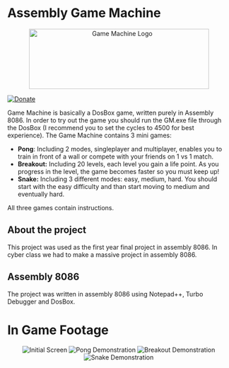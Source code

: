 # Assembly Game Machine
<p align="center">
 <img src="https://i.imgur.com/rKbAzs5.png" alt="Game Machine Logo" Height="136" Width="407"/>
</p>

[![Donate](https://img.shields.io/badge/Donate-PayPal-green.svg)](https://paypal.me/organic5?locale.x=en_US)

Game Machine is basically a DosBox game, written purely in Assembly 8086. In order to try out the game you should run the GM.exe file
through the DosBox (I recommend you to set the cycles to 4500 for best experience). The Game Machine contains 3 mini games:

- **Pong**: Including 2 modes, singleplayer and multiplayer, enables you to train in front of a wall or compete
with your friends on 1 vs 1 match.
- **Breakout:** Including 20 levels, each level you gain a life point. As you progress in the level, the game becomes faster so you must keep up!
- **Snake:** Including 3 different modes: easy, medium, hard. You should start with the easy difficulty and than start moving to medium and eventually hard.

All three games contain instructions.

## About the project
This project was used as the first year final project in assembly 8086. In cyber class we had to make a massive project
in assembly 8086.

## Assembly 8086
The project was written in assembly 8086 using Notepad++, Turbo Debugger and DosBox.

# In Game Footage
<p align="center">
<img src="https://i.imgur.com/F2BIlWn.png" alt="Initial Screen" />
 
<img src="https://i.imgur.com/IXjuA0D.gif" alt="Pong Demonstration" />
 
<img src="https://i.imgur.com/da6qlTI.gif" alt="Breakout Demonstration" />

<img src="https://i.imgur.com/lCIohSo.gif" alt="Snake Demonstration" />
</p>


